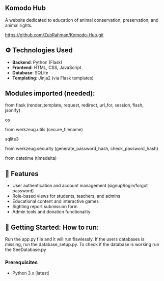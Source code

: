 ## Komodo Hub

A website dedicated to education of animal conservation, preservation, and animal rights.

https://github.com/ZubRahman/Komodo-Hub.git


## ⚙️ Technologies Used

- **Backend**: Python (Flask)
- **Frontend**: HTML, CSS, JavaScript
- **Database**: SQLite
- **Templating**: Jinja2 (via Flask templates)

## Modules imported (needed):
from flask (render_template, request, redirect, url_for, session, flash, jsonify)

os

from werkzeug.utils (secure_filename)

sqlite3

from werkzeug.security (generate_password_hash, check_password_hash)

from datetime (timedelta)


## 🔑 Features

- User authentication and account management (signup/login/forgot password)
- Role-based views for students, teachers, and admins
- Educational content and interactive games
- Sighting report submission form
- Admin tools and donation functionality

## 🚀 Getting Started: How to run:
Run the app.py file and it will run flawlessly. If the users databases is missing, run the database_setup.py. To check if the database is working run the SeeDatabase.py

### Prerequisites
- Python 3.x (latest)
